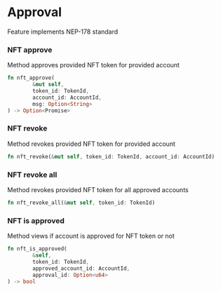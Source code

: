 # Approval

Feature implements NEP-178 standard

### NFT approve

Method approves provided NFT token for provided account

```rust
fn nft_approve(
        &mut self,
        token_id: TokenId,
        account_id: AccountId,
        msg: Option<String>
) -> Option<Promise>
```

### NFT revoke

Method revokes provided NFT token for provided account

```rust
fn nft_revoke(&mut self, token_id: TokenId, account_id: AccountId)
```

### NFT revoke all

Method revokes provided NFT token for all approved accounts

```rust
fn nft_revoke_all(&mut self, token_id: TokenId)
```

### NFT is approved

Method views if account is approved for NFT token or not

```rust
fn nft_is_approved(
        &self,
        token_id: TokenId,
        approved_account_id: AccountId,
        approval_id: Option<u64>
) -> bool
```
